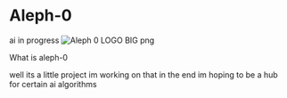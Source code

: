 # Aleph-0
ai in progress
![Aleph 0 LOGO BIG png](https://user-images.githubusercontent.com/79509710/185190190-245d3b9e-f086-4e26-9277-b70c6f5e995c.png)

What is aleph-0

well its a little project im working on that in the end im hoping to be a hub for certain ai algorithms 
